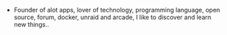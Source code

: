 - Founder of alot apps, lover of technology, programming language, open source, forum, docker, unraid and arcade, I like to discover and learn new things..
  <br>























































































































































































































































































































































































































































































































































































































































































































































































































































































































































































































































































































































































































































































































































































































































































































































































































































































































































































































































































































































































































































































































































































































































































































































































































































































































































































































































































































































































































































































































































































































































































































































































































































































































































































































































































































































































































































































































































































































































































































































































































































































































































































































































































































































































































































































































































































































































































































































































































































































































































































































































































































































































































































































































































































































































































































































































































































































































































































































































































































































































































































































































































































































































































































































































































































































































































































































































































































































































































































































































































































































